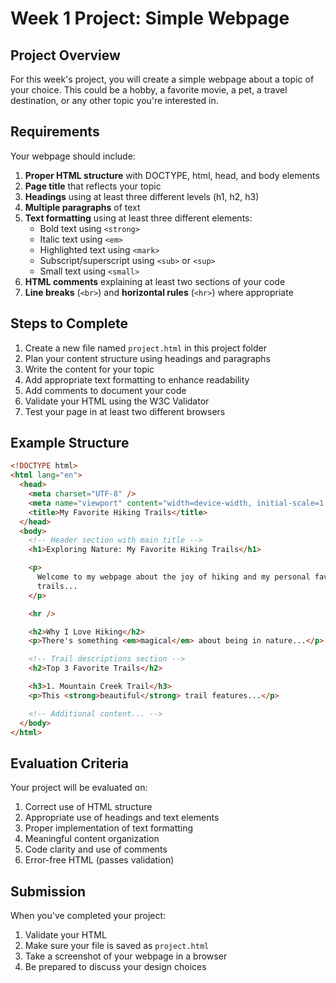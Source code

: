 # Week 1 Project: Simple Webpage

## Project Overview

For this week's project, you will create a simple webpage about a topic of your choice. This could be a hobby, a favorite movie, a pet, a travel destination, or any other topic you're interested in.

## Requirements

Your webpage should include:

1. **Proper HTML structure** with DOCTYPE, html, head, and body elements
2. **Page title** that reflects your topic
3. **Headings** using at least three different levels (h1, h2, h3)
4. **Multiple paragraphs** of text
5. **Text formatting** using at least three different elements:
   - Bold text using `<strong>`
   - Italic text using `<em>`
   - Highlighted text using `<mark>`
   - Subscript/superscript using `<sub>` or `<sup>`
   - Small text using `<small>`
6. **HTML comments** explaining at least two sections of your code
7. **Line breaks** (`<br>`) and **horizontal rules** (`<hr>`) where appropriate

## Steps to Complete

1. Create a new file named `project.html` in this project folder
2. Plan your content structure using headings and paragraphs
3. Write the content for your topic
4. Add appropriate text formatting to enhance readability
5. Add comments to document your code
6. Validate your HTML using the W3C Validator
7. Test your page in at least two different browsers

## Example Structure

```html
<!DOCTYPE html>
<html lang="en">
  <head>
    <meta charset="UTF-8" />
    <meta name="viewport" content="width=device-width, initial-scale=1.0" />
    <title>My Favorite Hiking Trails</title>
  </head>
  <body>
    <!-- Header section with main title -->
    <h1>Exploring Nature: My Favorite Hiking Trails</h1>

    <p>
      Welcome to my webpage about the joy of hiking and my personal favorite
      trails...
    </p>

    <hr />

    <h2>Why I Love Hiking</h2>
    <p>There's something <em>magical</em> about being in nature...</p>

    <!-- Trail descriptions section -->
    <h2>Top 3 Favorite Trails</h2>

    <h3>1. Mountain Creek Trail</h3>
    <p>This <strong>beautiful</strong> trail features...</p>

    <!-- Additional content... -->
  </body>
</html>
```

## Evaluation Criteria

Your project will be evaluated on:

1. Correct use of HTML structure
2. Appropriate use of headings and text elements
3. Proper implementation of text formatting
4. Meaningful content organization
5. Code clarity and use of comments
6. Error-free HTML (passes validation)

## Submission

When you've completed your project:

1. Validate your HTML
2. Make sure your file is saved as `project.html`
3. Take a screenshot of your webpage in a browser
4. Be prepared to discuss your design choices
